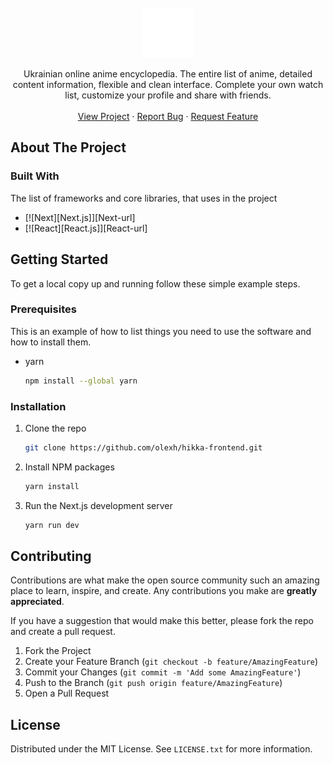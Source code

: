 <!-- PROJECT LOGO -->
<br />
<div align="center">
  <a href="https://github.com/olexh/hikka-frontend">
    <img src="public/logo.svg" alt="Logo" width="80" height="80">
  </a>
  <p align="center">
    Ukrainian online anime encyclopedia. The entire list of anime, detailed content information, flexible and clean interface. Complete your own watch list, customize your profile and share with friends.
    <br />
    <br />
    <a href="https://hikka.io">View Project</a>
    ·
    <a href="https://github.com/olexh/hikka-frontend/issues">Report Bug</a>
    ·
    <a href="https://github.com/olexh/hikka-frontend/issues">Request Feature</a>
  </p>
</div>

<!-- ABOUT THE PROJECT -->
## About The Project

### Built With

The list of frameworks and core libraries, that uses in the project

* [![Next][Next.js]][Next-url]
* [![React][React.js]][React-url]


<!-- GETTING STARTED -->
## Getting Started

To get a local copy up and running follow these simple example steps.

### Prerequisites

This is an example of how to list things you need to use the software and how to install them.
* yarn
  ```sh
  npm install --global yarn
  ```

### Installation

1. Clone the repo
   ```sh
   git clone https://github.com/olexh/hikka-frontend.git
   ```
2. Install NPM packages
   ```sh
   yarn install
   ```
3. Run the Next.js development server
   ```sh
   yarn run dev
   ```

<!-- CONTRIBUTING -->
## Contributing

Contributions are what make the open source community such an amazing place to learn, inspire, and create. Any contributions you make are **greatly appreciated**.

If you have a suggestion that would make this better, please fork the repo and create a pull request.

1. Fork the Project
2. Create your Feature Branch (`git checkout -b feature/AmazingFeature`)
3. Commit your Changes (`git commit -m 'Add some AmazingFeature'`)
4. Push to the Branch (`git push origin feature/AmazingFeature`)
5. Open a Pull Request


<!-- LICENSE -->
## License

Distributed under the MIT License. See `LICENSE.txt` for more information.
